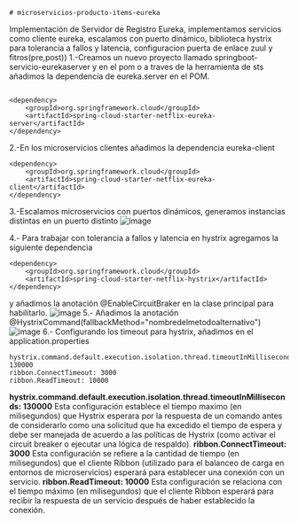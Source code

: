 	# microservicios-producto-items-eureka
Implementación de Servidor de Registro Eureka, implementamos servicios como cliente eureka, escalamos con puerto dinámico, biblioteca hystrix para tolerancia a fallos y latencia, configuracion puerta de enlace zuul y fitros(pre,post))
1.-Creamos un nuevo proyecto llamado springboot-servicio-eurekaserver y en el pom o a traves de la herramienta de sts añadimos la dependencia  de eureka.server en el POM.

```

<dependency>
	<groupId>org.springframework.cloud</groupId>
	<artifactId>spring-cloud-starter-netflix-eureka-server</artifactId>
</dependency>
```
2.-En los microservicios clientes añadimos la dependencia eureka-client

```
<dependency>
	<groupId>org.springframework.cloud</groupId>
	<artifactId>spring-cloud-starter-netflix-eureka-client</artifactId>
</dependency>
```
3.-Escalamos microservicios con puertos dinámicos,  generamos instancias distintas en un puerto distinto
![image](https://github.com/joanvasquez21/microservicios-producto-items-eureka/assets/70104624/6edba286-0297-49a5-8a0d-6f96aa3da147)

4.- Para trabajar con tolerancia a fallos y latencia en hystrix agregamos la siguiente dependencia 
```
<dependency>
	<groupId>org.springframework.cloud</groupId>
	<artifactId>spring-cloud-starter-netflix-hystrix</artifactId>
</dependency>
```
y añadimos la anotación @EnableCircuitBraker en la clase principal para habilitarlo.
![image](https://github.com/joanvasquez21/microservicios-producto-items-eureka/assets/70104624/1ca75841-1650-404e-be82-7852232361aa)
5.- Añadimos la anotación @HystrixCommand(fallbackMethod="nombredelmetodoalternativo")
![image](https://github.com/joanvasquez21/microservicios-producto-items-eureka/assets/70104624/fb92867e-6c5b-4d78-be82-dd6add92976c)
6.- Configurando los timeout para hystrix, añadimos en el application.properties
```
hystrix.command.default.execution.isolation.thread.timeoutInMilliseconds: 130000
ribbon.ConnectTimeout: 3000
ribbon.ReadTimeout: 10000
```
**hystrix.command.default.execution.isolation.thread.timeoutInMilliseconds: 130000**
Esta configuración establece el tiempo maximo (en milisegundos) que Hystrix esperara por la respuesta de un comando antes de considerarlo como una solicitud que ha excedido el tiempo de espera y debe ser manejada de acuerdo a las políticas de Hystrix (como activar el circuit breaker o ejecutar una lógica de respaldo).
**ribbon.ConnectTimeout: 3000**
Esta configuración se refiere a la cantidad de tiempo (en milisegundos) que el cliente Ribbon (utilizado para el balanceo de carga en entornos de microservicios) esperará para establecer una conexión con un servicio.
**ribbon.ReadTimeout: 10000**
Esta configuración se relaciona con el tiempo máximo (en milisegundos) que el cliente Ribbon esperará para recibir la respuesta de un servicio después de haber establecido la conexión.
